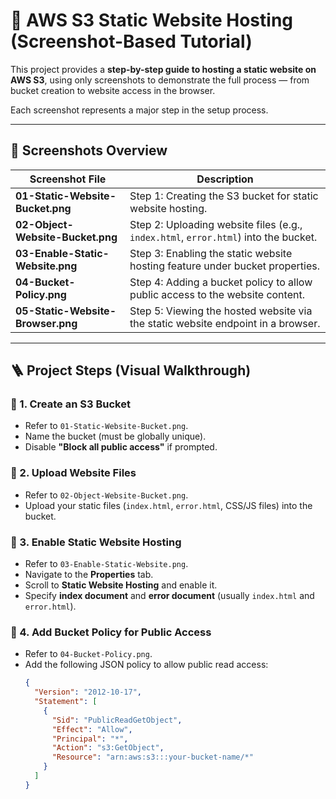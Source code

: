 # 📸 AWS S3 Static Website Hosting (Screenshot-Based Tutorial)

This project provides a **step-by-step guide to hosting a static website on AWS S3**, using only screenshots to demonstrate the full process — from bucket creation to website access in the browser.

Each screenshot represents a major step in the setup process.

---

## 🧾 Screenshots Overview

| Screenshot File                  | Description |
|----------------------------------|-------------|
| **01-Static-Website-Bucket.png** | Step 1: Creating the S3 bucket for static website hosting. |
| **02-Object-Website-Bucket.png** | Step 2: Uploading website files (e.g., `index.html`, `error.html`) into the bucket. |
| **03-Enable-Static-Website.png** | Step 3: Enabling the static website hosting feature under bucket properties. |
| **04-Bucket-Policy.png**         | Step 4: Adding a bucket policy to allow public access to the website content. |
| **05-Static-Website-Browser.png**| Step 5: Viewing the hosted website via the static website endpoint in a browser. |

---

## 🪜 Project Steps (Visual Walkthrough)

### 🥇 1. Create an S3 Bucket
- Refer to `01-Static-Website-Bucket.png`.
- Name the bucket (must be globally unique).
- Disable **"Block all public access"** if prompted.

### 🥈 2. Upload Website Files
- Refer to `02-Object-Website-Bucket.png`.
- Upload your static files (`index.html`, `error.html`, CSS/JS files) into the bucket.

### 🥉 3. Enable Static Website Hosting
- Refer to `03-Enable-Static-Website.png`.
- Navigate to the **Properties** tab.
- Scroll to **Static Website Hosting** and enable it.
- Specify **index document** and **error document** (usually `index.html` and `error.html`).

### 🏅 4. Add Bucket Policy for Public Access
- Refer to `04-Bucket-Policy.png`.
- Add the following JSON policy to allow public read access:
  ```json
  {
    "Version": "2012-10-17",
    "Statement": [
      {
        "Sid": "PublicReadGetObject",
        "Effect": "Allow",
        "Principal": "*",
        "Action": "s3:GetObject",
        "Resource": "arn:aws:s3:::your-bucket-name/*"
      }
    ]
  }
